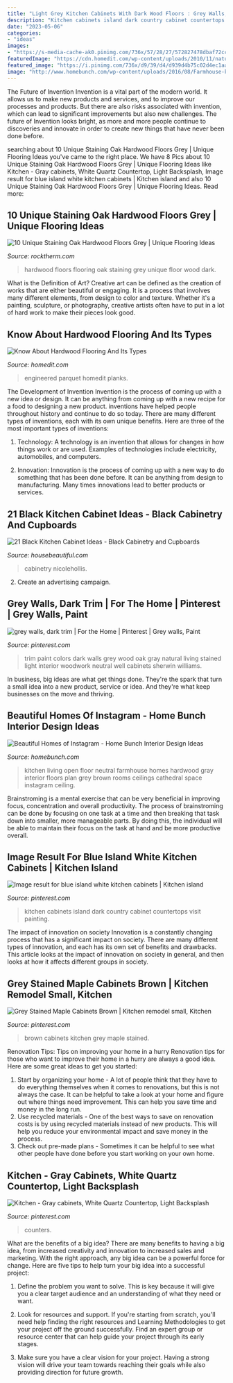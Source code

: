 ```yaml
---
title: "Light Grey Kitchen Cabinets With Dark Wood Floors : Grey Walls, Dark Trim"
description: "Kitchen cabinets island dark country cabinet countertops visit painting"
date: "2023-05-06"
categories:
- "ideas"
images:
- "https://s-media-cache-ak0.pinimg.com/736x/57/28/27/572827478dbaf72ccc94f928254c8da8.jpg"
featuredImage: "https://cdn.homedit.com/wp-content/uploads/2010/11/natural-oak-floor-design.jpg"
featured_image: "https://i.pinimg.com/736x/d9/39/d4/d939d4b75c02d4ec1aa3525c3b96d6db.jpg"
image: "http://www.homebunch.com/wp-content/uploads/2016/08/Farmhouse-kitchen.-Neutral-Farmhouse-kitchen-with-dark-hardwood-floors.-Farmhouse-kitchen-with-open-layout.-Open-floor-plan-Farmhouse-kitchen.-Farmhousekitchen.jpg"
---
```



The Future of Invention
Invention is a vital part of the modern world. It allows us to make new products and services, and to improve our processes and products. But there are also risks associated with invention, which can lead to significant improvements but also new challenges. The future of Invention looks bright, as more and more people continue to discoveries and innovate in order to create new things that have never been done before.

	

		
searching about 10 Unique Staining Oak Hardwood Floors Grey | Unique Flooring Ideas you've came to the right place. We have 8 Pics about 10 Unique Staining Oak Hardwood Floors Grey | Unique Flooring Ideas like Kitchen - Gray cabinets, White Quartz Countertop, Light Backsplash, Image result for blue island white kitchen cabinets | Kitchen island and also 10 Unique Staining Oak Hardwood Floors Grey | Unique Flooring Ideas. Read more:
		
    
## 10 Unique Staining Oak Hardwood Floors Grey | Unique Flooring Ideas

<img loading=lazy src="https://www.rocktherm.com/wp-content/uploads/staining-oak-hardwood-floors-grey-of-38-elegant-dark-brown-wood-floor-photograph-flooring-design-ideas-in-dark-wood-floors-beautiful-24-nice-best-area-rugs-for-living-room.jpg" onerror="this.onerror=null;this.src='https://tse4.mm.bing.net/th?id=OIP.6t2IFT5XEKHROwx6-nl7FwHaJ4&amp;pid=15.1';" alt="10 Unique Staining Oak Hardwood Floors Grey | Unique Flooring Ideas">

_Source: rocktherm.com_

>hardwood floors flooring oak staining grey unique floor wood dark. 

	

What is the Definition of Art?
Creative art can be defined as the creation of works that are either beautiful or engaging. It is a process that involves many different elements, from design to color and texture. Whether it's a painting, sculpture, or photography, creative artists often have to put in a lot of hard work to make their pieces look good.

    
## Know About Hardwood Flooring And Its Types

<img loading=lazy src="https://cdn.homedit.com/wp-content/uploads/2010/11/natural-oak-floor-design.jpg" onerror="this.onerror=null;this.src='https://tse3.mm.bing.net/th?id=OIP.wHzUPB30TjSl_xOiJl6HLgHaKj&amp;pid=15.1';" alt="Know About Hardwood Flooring And Its Types">

_Source: homedit.com_

>engineered parquet homedit planks. 

	

The Development of Invention
Invention is the process of coming up with a new idea or design. It can be anything from coming up with a new recipe for a food to designing a new product. inventions have helped people throughout history and continue to do so today. There are many different types of inventions, each with its own unique benefits. Here are three of the most important types of inventions:
1) Technology: A technology is an invention that allows for changes in how things work or are used. Examples of technologies include electricity, automobiles, and computers.

2) Innovation: Innovation is the process of coming up with a new way to do something that has been done before. It can be anything from design to manufacturing. Many times innovations lead to better products or services.

    
## 21 Black Kitchen Cabinet Ideas - Black Cabinetry And Cupboards

<img loading=lazy src="https://hips.hearstapps.com/hmg-prod.s3.amazonaws.com/images/black-kitchen-cabinets-04-nicolehollis-san-francisco-kitchen-1579801302.jpg?crop=0.8888888888888888xw:1xh;center,top&amp;resize=480:*" onerror="this.onerror=null;this.src='https://tse1.mm.bing.net/th?id=OIP.q2wVnBHS9vogqvoSY4PouAHaLH&amp;pid=15.1';" alt="21 Black Kitchen Cabinet Ideas - Black Cabinetry and Cupboards">

_Source: housebeautiful.com_

>cabinetry nicolehollis. 

	

2. Create an advertising campaign.

    
## Grey Walls, Dark Trim | For The Home | Pinterest | Grey Walls, Paint

<img loading=lazy src="https://s-media-cache-ak0.pinimg.com/736x/57/28/27/572827478dbaf72ccc94f928254c8da8.jpg" onerror="this.onerror=null;this.src='https://tse3.mm.bing.net/th?id=OIP.t0hdrZZS8p5ikOeiPWUi1gHaLH&amp;pid=15.1';" alt="grey walls, dark trim | For the Home | Pinterest | Grey walls, Paint">

_Source: pinterest.com_

>trim paint colors dark walls grey wood oak gray natural living stained light interior woodwork neutral well cabinets sherwin williams. 

	

In business, big ideas are what get things done. They're the spark that turn a small idea into a new product, service or idea. And they're what keep businesses on the move and thriving.

    
## Beautiful Homes Of Instagram - Home Bunch Interior Design Ideas

<img loading=lazy src="http://www.homebunch.com/wp-content/uploads/2016/08/Farmhouse-kitchen.-Neutral-Farmhouse-kitchen-with-dark-hardwood-floors.-Farmhouse-kitchen-with-open-layout.-Open-floor-plan-Farmhouse-kitchen.-Farmhousekitchen.jpg" onerror="this.onerror=null;this.src='https://tse1.mm.bing.net/th?id=OIP.4E5gIgqhBmmF3EuWJNdStQHaJ4&amp;pid=15.1';" alt="Beautiful Homes of Instagram - Home Bunch Interior Design Ideas">

_Source: homebunch.com_

>kitchen living open floor neutral farmhouse homes hardwood gray interior floors plan grey brown rooms ceilings cathedral space instagram ceiling. 

	

Brainstroming is a mental exercise that can be very beneficial in improving focus, concentration and overall productivity. The process of brainstroming can be done by focusing on one task at a time and then breaking that task down into smaller, more manageable parts. By doing this, the individual will be able to maintain their focus on the task at hand and be more productive overall.

    
## Image Result For Blue Island White Kitchen Cabinets | Kitchen Island

<img loading=lazy src="https://i.pinimg.com/736x/1d/00/33/1d00338d464614fc2e29f46c00342d50.jpg" onerror="this.onerror=null;this.src='https://tse1.mm.bing.net/th?id=OIP.8Bmn7KR5W1mp69baOQYcDAHaLH&amp;pid=15.1';" alt="Image result for blue island white kitchen cabinets | Kitchen island">

_Source: pinterest.com_

>kitchen cabinets island dark country cabinet countertops visit painting. 

	

The impact of innovation on society
Innovation is a constantly changing process that has a significant impact on society. There are many different types of innovation, and each has its own set of benefits and drawbacks. This article looks at the impact of innovation on society in general, and then looks at how it affects different groups in society.

    
## Grey Stained Maple Cabinets Brown | Kitchen Remodel Small, Kitchen

<img loading=lazy src="https://i.pinimg.com/736x/2f/73/a3/2f73a39f58c1f5dc845d5d833b35ca6e.jpg" onerror="this.onerror=null;this.src='https://tse1.mm.bing.net/th?id=OIP.N51Dcl2-M07KNjjxLO4deAHaLG&amp;pid=15.1';" alt="Grey Stained Maple Cabinets Brown | Kitchen remodel small, Kitchen">

_Source: pinterest.com_

>brown cabinets kitchen grey maple stained. 

	

Renovation Tips: Tips on improving your home in a hurry
Renovation tips for those who want to improve their home in a hurry are always a good idea. Here are some great ideas to get you started: 
 1. Start by organizing your home - A lot of people think that they have to do everything themselves when it comes to renovations, but this is not always the case. It can be helpful to take a look at your home and figure out where things need improvement. This can help you save time and money in the long run. 
2. Use recycled materials - One of the best ways to save on renovation costs is by using recycled materials instead of new products. This will help you reduce your environmental impact and save money in the process. 
3. Check out pre-made plans - Sometimes it can be helpful to see what other people have done before you start working on your own home.

    
## Kitchen - Gray Cabinets, White Quartz Countertop, Light Backsplash

<img loading=lazy src="https://i.pinimg.com/736x/d9/39/d4/d939d4b75c02d4ec1aa3525c3b96d6db.jpg" onerror="this.onerror=null;this.src='https://tse4.mm.bing.net/th?id=OIP.OLdAX3MI72wOhCkiO1v9hQHaJ3&amp;pid=15.1';" alt="Kitchen - Gray cabinets, White Quartz Countertop, Light Backsplash">

_Source: pinterest.com_

>counters. 

	

What are the benefits of a big idea?
There are many benefits to having a big idea, from increased creativity and innovation to increased sales and marketing. With the right approach, any big idea can be a powerful force for change. Here are five tips to help turn your big idea into a successful project:
1. Define the problem you want to solve. This is key because it will give you a clear target audience and an understanding of what they need or want.

2. Look for resources and support. If you're starting from scratch, you'll need help finding the right resources and Learning Methodologies to get your project off the ground successfully. Find an expert group or resource center that can help guide your project through its early stages.

3. Make sure you have a clear vision for your project. Having a strong vision will drive your team towards reaching their goals while also providing direction for future growth.

